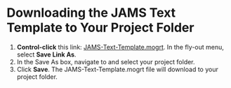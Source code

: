 # Downloading the JAMS Text Template to Your Project Folder

1. **Control-click** this link: [JAMS-Text-Template.mogrt](https://s3-us-west-2.amazonaws.com/jams-downloadable-files/templates/JAMS-Text-Template.mogrt). In the fly-out menu, select **Save Link As**.
2. In the Save As box, navigate to and select your project folder.
3. Click **Save**. The JAMS-Text-Template.mogrt file will download to your project folder.



